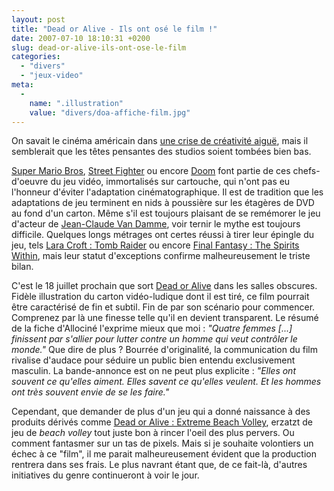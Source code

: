 ```yaml
---
layout: post
title: "Dead or Alive - Ils ont osé le film !"
date: 2007-07-10 18:10:31 +0200
slug: dead-or-alive-ils-ont-ose-le-film
categories:
  - "divers"
  - "jeux-video"
meta:
  -
    name: ".illustration"
    value: "divers/doa-affiche-film.jpg"
---
```


On savait le cinéma américain dans [une crise de créativité aiguë](http://www.evene.fr/cinema/actualite/cinema-annees-80-rocky-bruce-willis-die-hard-867.php), mais il semblerait que les têtes pensantes des studios soient tombées bien bas.

[Super Mario Bros](http://www.allocine.fr/film/fichefilm_gen_cfilm=8083.html), [Street Fighter](http://www.allocine.fr/film/fichefilm_gen_cfilm=12233.html) ou encore [Doom](http://www.allocine.fr/film/fichefilm_gen_cfilm=57664.html) font partie de ces chefs-d'oeuvre du jeu vidéo, immortalisés sur cartouche, qui n'ont pas eu l'honneur d'éviter l'adaptation cinématographique. Il est de tradition que les adaptations de jeu terminent en nids à poussière sur les étagères de DVD au fond d'un carton. Même s'il est toujours plaisant de se remémorer le jeu d'acteur de [Jean-Claude Van Damme](http://www.allocine.fr/personne/fichepersonne_gen_cpersonne=9081.html), voir ternir le mythe est toujours difficile. Quelques longs métrages ont certes réussi à tirer leur épingle du jeu, tels [Lara Croft : Tomb Raider](http://www.allocine.fr/film/fichefilm_gen_cfilm=27429.html) ou encore [Final Fantasy : The Spirits Within](http://www.allocine.fr/film/fichefilm_gen_cfilm=26885.html), mais leur statut d'exceptions confirme malheureusement le triste bilan.

C'est le 18 juillet prochain que sort [Dead or Alive](http://www.allocine.fr/film/fichefilm_gen_cfilm=56283.html) dans les salles obscures. Fidèle illustration du carton vidéo-ludique dont il est tiré, ce film pourrait être caractérisé de fin et subtil. Fin de par son scénario pour commencer. Comprenez par là une finesse telle qu'il en devient transparent. Le résumé de la fiche d'Allociné l'exprime mieux que moi : _"Quatre femmes [...] finissent par s'allier pour lutter contre un homme qui veut contrôler le monde."_ Que dire de plus ? Bourrée d'originalité, la communication du film rivalise d'audace pour séduire un public bien entendu exclusivement masculin. La bande-annonce est on ne peut plus explicite : _"Elles ont souvent ce qu'elles aiment. Elles savent ce qu'elles veulent. Et les hommes ont très souvent envie de se les faire."_

Cependant, que demander de plus d'un jeu qui a donné naissance à des produits dérivés comme [Dead or Alive : Extreme Beach Volley](http://www.jeuxvideo.fr/fiche-dead-or-alive-xtreme-2-6068-0-0.html), erzatzt de jeu de _beach volley_ tout juste bon à rincer l'oeil des plus pervers. Ou comment fantasmer sur un tas de pixels. Mais si je souhaite volontiers un échec à ce "film", il me parait malheureusement évident que la production rentrera dans ses frais. Le plus navrant étant que, de ce fait-là, d'autres initiatives du genre continueront à voir le jour.
